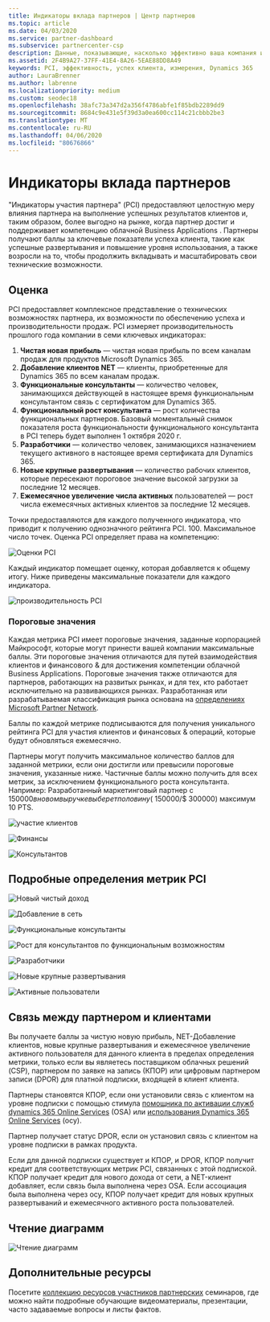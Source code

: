 ```yaml
---
title: Индикаторы вклада партнеров | Центр партнеров
ms.topic: article
ms.date: 04/03/2020
ms.service: partner-dashboard
ms.subservice: partnercenter-csp
description: Данные, показывающие, насколько эффективно ваша компания использует возможности Dynamics 365 Customer Engagement или Dynamics 365 Finance and Operations.
ms.assetid: 2F4B9A27-37FF-41E4-8A26-5EAE88DD8A49
keywords: PCI, эффективность, успех клиента, измерения, Dynamics 365
author: LauraBrenner
ms.author: labrenne
ms.localizationpriority: medium
ms.custom: seodec18
ms.openlocfilehash: 38afc73a347d2a356f4786abfe1f85bdb2289dd9
ms.sourcegitcommit: 8684c9e431e5f39d3a0ea600cc114c21cbbb2be3
ms.translationtype: MT
ms.contentlocale: ru-RU
ms.lasthandoff: 04/06/2020
ms.locfileid: "80676866"
---
```

# <a name="partner-contribution-indicators"></a>Индикаторы вклада партнеров

"Индикаторы участия партнера" (PCI) предоставляют целостную меру влияния партнера на выполнение успешных результатов клиентов и, таким образом, более выгодно на рынке, когда партнер достиг и поддерживает компетенцию облачной Business Applications . Партнеры получают баллы за ключевые показатели успеха клиента, такие как успешные развертывания и повышение уровня использования, а также возросли на то, чтобы продолжить вкладывать и масштабировать свои технические возможности.


## <a name="scoring"></a>Оценка

PCI предоставляет комплексное представление о технических возможностях партнера, их возможности по обеспечению успеха и производительности продаж. PCI измеряет производительность прошлого года компании в семи ключевых индикаторах:

1. **Чистая новая прибыль** — чистая новая прибыль по всем каналам продаж для продуктов Microsoft Dynamics 365.
2. **Добавление клиентов NET** — клиенты, приобретенные для Dynamics 365 по всем каналам продаж.
3. **Функциональные консультанты** — количество человек, занимающихся действующей в настоящее время функциональным консультантом связь с сертификатом для Dynamics 365. 
4. **Функциональный рост консультанта** — рост количества функциональных партнеров.  Базовый моментальный снимок показателя роста функциональности функционального консультанта в PCI теперь будет выполнен 1 октября 2020 г.  
5. **Разработчики** — количество человек, занимающихся назначением текущего активного в настоящее время сертификата для Dynamics 365.
6. **Новые крупные развертывания** — количество рабочих клиентов, которые пересекают пороговое значение высокой загрузки за последние 12 месяцев.
7. **Ежемесячное увеличение числа активных** пользователей — рост числа ежемесячных активных клиентов за последние 12 месяцев.

Точки предоставляются для каждого полученного индикатора, что приводит к получению однозначного рейтинга PCI. 100. Максимальное число точек. Оценка PCI определяет права на компетенцию:

![Оценки PCI](images/pcinew1.png)

Каждый индикатор помещает оценку, которая добавляется к общему итогу. Ниже приведены максимальные показатели для каждого индикатора.

![производительность PCI](images/pci/perfnew.png)

### <a name="thresholds"></a>Пороговые значения

Каждая метрика PCI имеет пороговые значения, заданные корпорацией Майкрософт, которые могут принести вашей компании максимальные баллы. Эти пороговые значения отличаются для путей взаимодействия клиентов и финансового & для достижения компетенции облачной Business Applications. Пороговые значения также отличаются для партнеров, работающих на развитых рынках, и для тех, кто работает исключительно на развивающихся рынках.  Разработанная или разрабатываемая классификация рынка основана на [определениях Microsoft Partner Network](https://assetsprod.microsoft.com/mpn/mpn-developed-and-developing-countries.pdf).

Баллы по каждой метрике подписываются для получения уникального рейтинга PCI для участия клиентов и финансовых & операций, которые будут обновляться ежемесячно.

Партнеры могут получить максимальное количество баллов для заданной метрики, если они достигли или превысили пороговые значения, указанные ниже. Частичные баллы можно получить для всех метрик, за исключением функционального роста консультанта. Например: Разработанный маркетинговый партнер с $150 000 в новом выручке выберет половину ($ 150000/$ 300000) максимум 10 PTS. 

![участие клиентов](images/pci/custengagethresh.png)

![Финансы](images/pci/table_2.png)

![Консультантов](images/Table3.PNG) 


## <a name="detailed-definitions-of-pci-metrics"></a>Подробные определения метрик PCI

![Новый чистый доход](images/pci/netnewrevenue.png)

![Добавление в сеть](images/pci/netadds.png)


![Функциональные консультанты](images/pci/funcconsult.png)


![Рост для консультантов по функциональным возможностям](images/pci/4_Functional_consultant_growth.png)

![Разработчики](images/pci/developers.png) 

![Новые крупные развертывания](images/pci/largedeploy.png) 

![Активные пользователи](images/pci/activeusers.png)

## <a name="customer-to-partner-association"></a>Связь между партнером и клиентами

Вы получаете баллы за чистую новую прибыль, NET-Добавление клиентов, новые крупные развертывания и ежемесячное увеличение активного пользователя для данного клиента в пределах определения метрики, только если вы являетесь поставщиком облачных решений (CSP), партнером по заявке на запись (КПОР) или цифровым партнером записи (DPOR) для платной подписки, входящей в клиент клиента.

Партнеры становятся КПОР, если они установили связь с клиентом на уровне подписки с помощью стимула [помощника по активации служб dynamics 365 Online Services](https://support.microsoft.com/help/4501560/online-services-advisor-osa-sell-incentives-faq) (OSA) или [использования Dynamics 365 Online Services](https://support.microsoft.com/help/4489988/online-services-usage-osu-incentives-faq) (осу).

Партнер получает статус DPOR, если он установил связь с клиентом на уровне подписки в рамках продукта.

Если для данной подписки существует и КПОР, и DPOR, КПОР получит кредит для соответствующих метрик PCI, связанных с этой подпиской. КПОР получает кредит для нового дохода от сети, а NET-клиент добавляет, если связь была выполнена через OSA. Если ассоциация была выполнена через осу, КПОР получает кредит для новых крупных развертываний и ежемесячного активного роста пользователей. 

## <a name="how-to-read-the-charts"></a>Чтение диаграмм

![Чтение диаграмм](images/pci/howto.png)

## <a name="additional-resources"></a>Дополнительные ресурсы

Посетите [коллекцию ресурсов участников партнерских](https://aka.ms/pcilearn) семинаров, где можно найти подробные обучающие видеоматериалы, презентации, часто задаваемые вопросы и листы фактов. 




